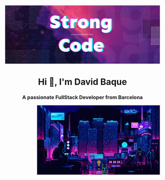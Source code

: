 ![Banner Strong Code](StrongCode.png)
<h1 align="center">Hi 👋, I'm David Baque</h1>
<h3 align="center">A passionate FullStack Developer from Barcelona</h3>
<img align="right" alt="Coding" width="400" src="./gift.gif">